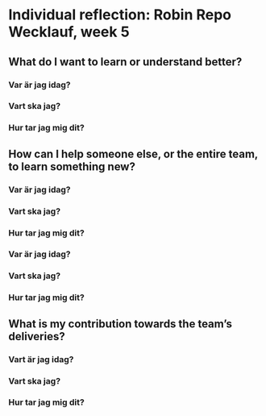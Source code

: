 # Individual reflection: Robin Repo Wecklauf, week 5

## What do I want to learn or understand better?

### Var är jag idag?  

### Vart ska jag?  

### Hur tar jag mig dit? 

## How can I help someone else, or the entire team, to learn something new?

### Var är jag idag?  

### Vart ska jag?  

### Hur tar jag mig dit?

### Var är jag idag?  

### Vart ska jag?  

### Hur tar jag mig dit?  

## What is my contribution towards the team’s deliveries?

### Vart är jag idag?  

### Vart ska jag?  

### Hur tar jag mig dit?  
